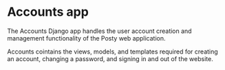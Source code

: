 # Accounts app
The Accounts Django app handles the user account creation and management functionality of the Posty web application.

Accounts cointains the views, models, and templates required for creating an account, changing a password, and signing in and out of the website.

